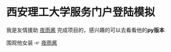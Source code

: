 # 西安理工大学服务门户登陆模拟

我是友情援助 [夜雨酱][1] 完成项目的，感兴趣的可以去看看他的**py版本**

围观他女装 ☞ [夜雨酱][1]


[1]: http://www.sanko.me/